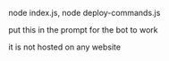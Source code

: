 node index.js, 
node deploy-commands.js

put this in the prompt for the bot to work

it is not hosted on any website
